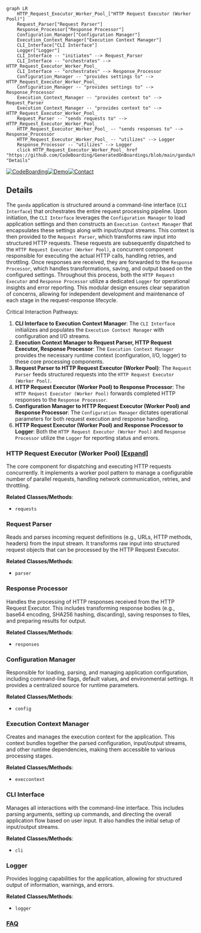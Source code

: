 ```mermaid
graph LR
    HTTP_Request_Executor_Worker_Pool_["HTTP Request Executor (Worker Pool)"]
    Request_Parser["Request Parser"]
    Response_Processor["Response Processor"]
    Configuration_Manager["Configuration Manager"]
    Execution_Context_Manager["Execution Context Manager"]
    CLI_Interface["CLI Interface"]
    Logger["Logger"]
    CLI_Interface -- "initiates" --> Request_Parser
    CLI_Interface -- "orchestrates" --> HTTP_Request_Executor_Worker_Pool_
    CLI_Interface -- "orchestrates" --> Response_Processor
    Configuration_Manager -- "provides settings to" --> HTTP_Request_Executor_Worker_Pool_
    Configuration_Manager -- "provides settings to" --> Response_Processor
    Execution_Context_Manager -- "provides context to" --> Request_Parser
    Execution_Context_Manager -- "provides context to" --> HTTP_Request_Executor_Worker_Pool_
    Request_Parser -- "sends requests to" --> HTTP_Request_Executor_Worker_Pool_
    HTTP_Request_Executor_Worker_Pool_ -- "sends responses to" --> Response_Processor
    HTTP_Request_Executor_Worker_Pool_ -- "utilizes" --> Logger
    Response_Processor -- "utilizes" --> Logger
    click HTTP_Request_Executor_Worker_Pool_ href "https://github.com/CodeBoarding/GeneratedOnBoardings/blob/main/ganda/HTTP_Request_Executor_Worker_Pool_.md" "Details"
```

[![CodeBoarding](https://img.shields.io/badge/Generated%20by-CodeBoarding-9cf?style=flat-square)](https://github.com/CodeBoarding/GeneratedOnBoardings)[![Demo](https://img.shields.io/badge/Try%20our-Demo-blue?style=flat-square)](https://www.codeboarding.org/demo)[![Contact](https://img.shields.io/badge/Contact%20us%20-%20contact@codeboarding.org-lightgrey?style=flat-square)](mailto:contact@codeboarding.org)

## Details

The `ganda` application is structured around a command-line interface (`CLI Interface`) that orchestrates the entire request processing pipeline. Upon initiation, the `CLI Interface` leverages the `Configuration Manager` to load application settings and then constructs an `Execution Context Manager` that encapsulates these settings along with input/output streams. This context is then provided to the `Request Parser`, which transforms raw input into structured HTTP requests. These requests are subsequently dispatched to the `HTTP Request Executor (Worker Pool)`, a concurrent component responsible for executing the actual HTTP calls, handling retries, and throttling. Once responses are received, they are forwarded to the `Response Processor`, which handles transformations, saving, and output based on the configured settings. Throughout this process, both the `HTTP Request Executor` and `Response Processor` utilize a dedicated `Logger` for operational insights and error reporting. This modular design ensures clear separation of concerns, allowing for independent development and maintenance of each stage in the request-response lifecycle.

Critical Interaction Pathways:
1.  **CLI Interface to Execution Context Manager**: The `CLI Interface` initializes and populates the `Execution Context Manager` with configuration and I/O streams.
2.  **Execution Context Manager to Request Parser, HTTP Request Executor, Response Processor**: The `Execution Context Manager` provides the necessary runtime context (configuration, I/O, logger) to these core processing components.
3.  **Request Parser to HTTP Request Executor (Worker Pool)**: The `Request Parser` feeds structured requests into the `HTTP Request Executor (Worker Pool)`.
4.  **HTTP Request Executor (Worker Pool) to Response Processor**: The `HTTP Request Executor (Worker Pool)` forwards completed HTTP responses to the `Response Processor`.
5.  **Configuration Manager to HTTP Request Executor (Worker Pool) and Response Processor**: The `Configuration Manager` dictates operational parameters for both request execution and response handling.
6.  **HTTP Request Executor (Worker Pool) and Response Processor to Logger**: Both the `HTTP Request Executor (Worker Pool)` and `Response Processor` utilize the `Logger` for reporting status and errors.

### HTTP Request Executor (Worker Pool) [[Expand]](./HTTP_Request_Executor_Worker_Pool_.md)
The core component for dispatching and executing HTTP requests concurrently. It implements a worker pool pattern to manage a configurable number of parallel requests, handling network communication, retries, and throttling.


**Related Classes/Methods**:

- `requests`


### Request Parser
Reads and parses incoming request definitions (e.g., URLs, HTTP methods, headers) from the input stream. It transforms raw input into structured request objects that can be processed by the HTTP Request Executor.


**Related Classes/Methods**:

- `parser`


### Response Processor
Handles the processing of HTTP responses received from the HTTP Request Executor. This includes transforming response bodies (e.g., base64 encoding, SHA256 hashing, discarding), saving responses to files, and preparing results for output.


**Related Classes/Methods**:

- `responses`


### Configuration Manager
Responsible for loading, parsing, and managing application configuration, including command-line flags, default values, and environmental settings. It provides a centralized source for runtime parameters.


**Related Classes/Methods**:

- `config`


### Execution Context Manager
Creates and manages the execution context for the application. This context bundles together the parsed configuration, input/output streams, and other runtime dependencies, making them accessible to various processing stages.


**Related Classes/Methods**:

- `execcontext`


### CLI Interface
Manages all interactions with the command-line interface. This includes parsing arguments, setting up commands, and directing the overall application flow based on user input. It also handles the initial setup of input/output streams.


**Related Classes/Methods**:

- `cli`


### Logger
Provides logging capabilities for the application, allowing for structured output of information, warnings, and errors.


**Related Classes/Methods**:

- `logger`




### [FAQ](https://github.com/CodeBoarding/GeneratedOnBoardings/tree/main?tab=readme-ov-file#faq)
